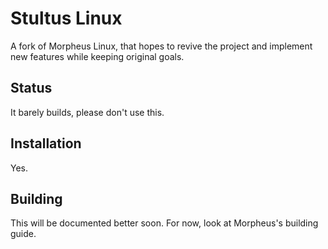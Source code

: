 # Stultus Linux

A fork of Morpheus Linux, that hopes to revive the project and implement new features while keeping original goals.

## Status

It barely builds, please don't use this.

## Installation

Yes.

## Building

This will be documented better soon. For now, look at Morpheus's building guide.
